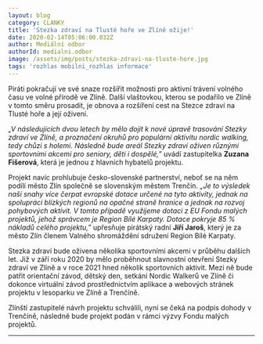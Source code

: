 ```yaml
---
layout: blog
category: CLANKY
title: 'Stezka zdraví na Tlusté hoře ve Zlíně ožije!'
date: 2020-02-14T05:06:00.032Z
author: Mediální odbor
authorId: medialni.odbor
image: /assets/img/posts/stezka-zdravi-na-tluste-hore.jpg
tags: 'rozhlas mobilni_rozhlas informace'
---
```


Piráti pokračují ve své snaze rozšířit možnosti pro aktivní trávení volného času ve volné přírodě ve Zlíně. Další vlaštovkou, kterou se podařilo ve Zlíně v tomto směru prosadit, je obnova a rozšíření cest na Stezce zdraví na Tlusté hoře a její oživení. 

*„V následujících dvou letech by mělo dojít k nové úpravě trasování Stezky zdraví ve Zlíně, a proznačení okruhů pro populární aktivitu nordic walking, tedy chůzi s holemi. Následně bude areál Stezky zdraví oživen různými sportovními akcemi pro seniory, děti i dospělé,”* uvádí zastupitelka **Zuzana Fišerová**, která je jednou z hlavních hybatelů projektu. 

Projekt navíc prohlubuje česko-slovenské partnerství, neboť se na něm podílí město Zlín společně se slovenským městem Trenčín. *„Je to výsledek naší snahy více čerpat evropské dotace určené na tyto aktivity, jednak na spolupráci blízkých regionů na opačné straně hranice  a jednak na rozvoj pohybových aktivit. V tomto případě využijeme dotaci z EU Fondu malých projektů, jehož správcem je Region Bílé Karpaty. Dotace pokryje 85 % nákladů celého projektu,”* upřesňuje pirátský radní **Jiří Jaroš**, který je za město Zlín členem Valného shromáždění sdružení Region Bílé Karpaty. 

Stezka zdraví bude oživena několika sportovními akcemi v průběhu dalších let. Již v září roku 2020 by mělo proběhnout slavnostní otevření Stezky zdraví ve Zlíně a v roce 2021 hned několik sportovních aktivit. Mezi ně bude patřit orientační závod, dětský den, setkání Nordic Walkerů ve Zlíně či dokonce virtuální závod prostřednictvím aplikace a webových stránek projektu v lesoparku ve Zlíně a Trenčíně.

Zlínští zastupitelé návrh projektu schválili, nyní se čeká na podpis dohody v Trenčíně, následně bude projekt podán v rámci výzvy Fondu malých projektů.
- - -
